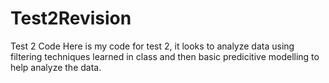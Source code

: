 # Test2Revision
Test 2 Code
Here is my code for test 2, it looks to analyze data using filtering techniques learned in class and then basic predicitive modelling to help analyze the data.
